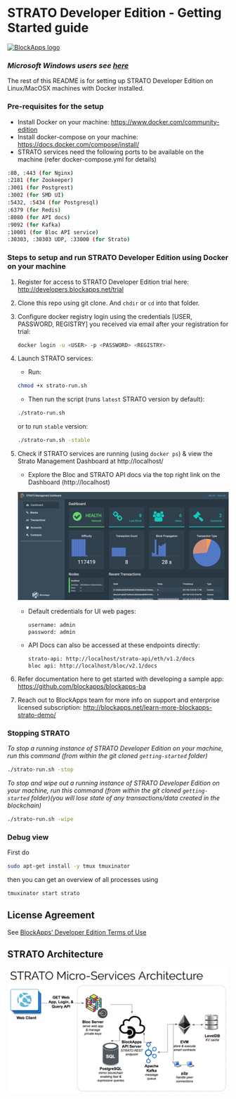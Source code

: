 # STRATO Developer Edition - Getting Started guide

[![BlockApps logo](http://blockapps.net/img/logo_cropped.png)](http://blockapps.net)

### *Microsoft Windows users see [here](windows-README.md)*

The rest of this README is for setting up STRATO Developer Edition on Linux/MacOSX machines with Docker installed.
### Pre-requisites for the setup
- Install Docker on your machine: https://www.docker.com/community-edition
- Install docker-compose on your machine: https://docs.docker.com/compose/install/
- STRATO services need the following ports to be available on the machine (refer docker-compose.yml for details)
```bash
:80, :443 (for Nginx)
:2181 (for Zookeeper)
:3001 (for Postgrest)
:3002 (for SMD UI)
:5432, :5434 (for Postgresql)
:6379 (for Redis)
:8080 (for API docs)
:9092 (for Kafka)
:10001 (for Bloc API service)
:30303, :30303 UDP, :33000 (for Strato)
```

### Steps to setup and run STRATO Developer Edition using Docker on your machine

1. Register for access to STRATO Developer Edition trial here: http://developers.blockapps.net/trial
2. Clone this repo using git clone. And `chdir` or `cd` into that folder.
3. Configure docker registry login using the credentials [USER, PASSWORD, REGISTRY] you received via email after your registration for trial:
    ```bash
    docker login -u <USER> -p <PASSWORD> <REGISTRY>
    ```
4. Launch STRATO services:
    - Run:
    ```bash
    chmod +x strato-run.sh
    ```
    - Then run the script (runs `latest` STRATO version by default):
    ```bash
    ./strato-run.sh
    ```

    or to run `stable` version:
    ```bash
    ./strato-run.sh -stable
    ```
5. Check if STRATO services are running (using `docker ps`) & view the Strato Management Dashboard at http://localhost/

    - Explore the Bloc and STRATO API docs via the top right link on the Dashboard (http://localhost)

    ![STRATO Management Dashboard](SMD.png?raw=true "STRATO Management Dashboard")
    - Default credentials for UI web pages:
        ```
        username: admin
        password: admin
        ```
    - API Docs can also be accessed at these endpoints directly:
        ```
        strato-api: http://localhost/strato-api/eth/v1.2/docs
        bloc api: http://localhost/bloc/v2.1/docs
        ```

6. Refer documentation here to get started with developing a sample app: https://github.com/blockapps/blockapps-ba

7. Reach out to BlockApps team for more info on support and enterprise licensed subscription: http://blockapps.net/learn-more-blockapps-strato-demo/

### Stopping STRATO
*To stop a running instance of STRATO Developer Edition on your machine, run this command (from within the git cloned `getting-started` folder)*
```bash
./strato-run.sh -stop
```

*To stop and wipe out a running instance of STRATO Developer Edition on your machine, run this command (from within the git cloned `getting-started` folder)(you will lose state of any  transactions/data created in the blockchain)*
```bash
./strato-run.sh -wipe
```

### Debug view

First do
```bash
sudo apt-get install -y tmux tmuxinator
```

then you can get an overview of all processes using

```bash
tmuxinator start strato
```

## License Agreement
See [BlockApps’ Developer Edition Terms of Use](http://developers.blockapps.net/trial-license)


## STRATO Architecture
![STRATO-Architecture](STRATO-Architecture.png?raw=true "STRATO-Architecture")
